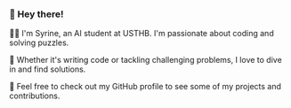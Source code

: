 ### 👋 Hey there!
👩‍💻 I'm Syrine, an AI student at USTHB. I'm passionate about coding and solving puzzles.

🧩 Whether it's writing code or tackling challenging problems, I love to dive in and find solutions.

🚀 Feel free to check out my GitHub profile to see some of my projects and contributions.

<!--
**Syrina-Akai/Syrina-Akai** is a ✨ _special_ ✨ repository because its `README.md` (this file) appears on your GitHub profile.

Here are some ideas to get you started:

- 🔭 I’m currently working on ...
- 🌱 I’m currently learning ...
- 👯 I’m looking to collaborate on ...
- 🤔 I’m looking for help with ...
- 💬 Ask me about ...
- 📫 How to reach me: ...
- 😄 Pronouns: ...
- ⚡ Fun fact: ...
- 
-->
